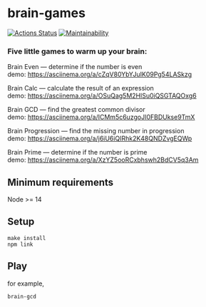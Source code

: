 # brain-games

[![Actions Status](https://github.com/n0ctuary/frontend-project-44/workflows/hexlet-check/badge.svg)](https://github.com/n0ctuary/frontend-project-44/actions)
[![Maintainability](https://api.codeclimate.com/v1/badges/42da7184b3cdb3659d6c/maintainability)](https://codeclimate.com/github/n0ctuary/frontend-project-44/maintainability)

### Five little games to warm up your brain:

Brain Even — determine if the number is even\
demo:
https://asciinema.org/a/cZqV80YbYJuIK09Pg54LASkzg

Brain Calc — calculate the result of an expression\
demo:
https://asciinema.org/a/OSuQag5M2HlSu0iQSGTAQOxg6

Brain GCD — find the greatest common divisor\
demo:
https://asciinema.org/a/ICMm5c6uzgoJI0FBDUkse9TmX

Brain Progression — find the missing number in progression\
demo:
https://asciinema.org/a/j6iU6iQIRhk2K48QNDZvgEQWp

Brain Prime — determine if the number is prime\
demo:
https://asciinema.org/a/XzYZ5ooRCxbhswh2BdCV5q3Am

## Minimum requirements

Node >= 14

## Setup

```console
make install
npm link
```

## Play

for example,
```console
brain-gcd
```